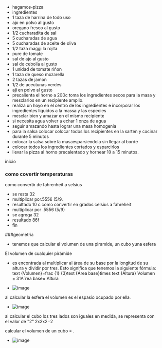  * hagamos-pizza
* ingredientes
* 1 taza de harrina de todo uso
* ajo en polvo al gusto
* oregano fresco al gusto 
* 1/2 cucharadita de sal 
* 5 cucharadas de agua
* 5 cucharadas de aceite de oliva
* 1/2 taza maggi la rojita
* pure de tomate
* sal de ajo al gusto
* sal de cebolla al gusto
* 1 unidad de tomate riñon
* 1 taza de queso mozarella
* 2 tazas de jamon
* 1/2 de aceutunas verdes
* aji en polvo al gusto
* precalienta el horno a 200c toma los ingredientes secos para la masa y mesclarlos en un recipiente amplio.
* realiza un hoyo en el centro de los ingredientes e incorporar los ingredientes liquidos a la massa y las especies
* mesclar bien y amazar en el mismo recipiente
* si necesita agua volver a echar 1 onza de agua
* seguir amazando hasta lograr una masa homogenia
* para la salsa colocar colocar todos los recipientes en la sarten y cocinar durante 5 minutos
* colocar la salsa sobre la masaesparsiendola sin llegar al borde
* colocar todos los ingredientes cortados y esparcirlos
* llevar la pizza al horno precalentado y hornear 10 a 15 minutos.



inicio
### como covertir temperaturas
como convertir de fahrenheit a selsius
* se resta 32
* multiplicar por.5556 (5/9.
* resultado 10 c 
como convertir en grados celsius a fahreheit
* multiplicar por .5556 (5/9)
* se agrega 32
* resultado 86f
* fin




###geometria

* tenemos que calcular el volumen de una piramide, un cubo yuna esfera

El volumen de cualquier pirámide

* es encontrada al multiplicar al área de su base por la longitud de su altura y dividir por tres. Esto significa que tenemos la siguiente fórmula: text {Volumen}=frac {1} {3}text {Área base}times text {Altura} Volumen = 31Aˊrea base× Altura


* ![image](https://github.com/maribel848/agamos-pizza/assets/132409580/3aedd16f-fef4-40cf-961d-a3c12dd3ae01)


al calcular la esfera el volumen es el espasio ocupado por ella.

* ![image](https://github.com/maribel848/agamos-pizza/assets/132409580/bf616fa2-35b6-4c48-9d4f-f0d08d83a928)


al calcular el cubo los tres lados son iguales en medida, se representa con el valor de "2"
2x2x2=2


calcular el volumen de un cubo = .

* ![image](https://github.com/maribel848/agamos-pizza/assets/132409580/3f5c06df-ce19-4e5c-8dbb-fc6c7c1d24f0)


